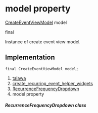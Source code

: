 
<div>

# model property

</div>


[CreateEventViewModel](../../view_model_after_auth_view_models_event_view_models_create_event_view_model/CreateEventViewModel-class.html)
model


final




Instance of create event view model.



## Implementation

``` language-dart
final CreateEventViewModel model;
```







1.  [talawa](../../index.html)
2.  [create_recurring_event_helper_widgets](../../widgets_create_recurring_event_helper_widgets/)
3.  [RecurrenceFrequencyDropdown](../../widgets_create_recurring_event_helper_widgets/RecurrenceFrequencyDropdown-class.html)
4.  model property

##### RecurrenceFrequencyDropdown class







